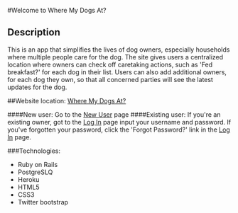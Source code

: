 #Welcome to Where My Dogs At?

## Description
This is an app that simplifies the lives of dog owners, especially households where multiple people care for the dog. The site gives users a centralized location where owners can check off caretaking actions, such as 'Fed breakfast?' for each dog in their list. Users can also add additional owners, for each dog they own, so that all concerned parties will see the latest updates for the dog.

##Website location:
[Where My Dogs At?](https://dogstatus.herokuapp.com/)

####New user:
Go to the [New User](https://dogstatus.herokuapp.com/owners/new) page
####Existing user:
If you're an existing owner, got to the [Log In](https://dogstatus.herokuapp.com/sessions/new) page input your username and password.
If you've forgotten your password, click the 'Forgot Password?' link in the [Log In](https://dogstatus.herokuapp.com/sessions/new) page.

###Technologies:
* Ruby on Rails
* PostgreSLQ
* Heroku
* HTML5
* CSS3
* Twitter bootstrap